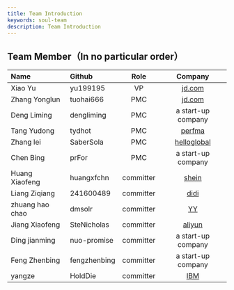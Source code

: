 ```yaml
---
title: Team Introduction
keywords: soul-team
description: Team Introduction
---
```


## Team Member（In no particular order）

|Name                      | Github        |  Role      | Company  |
|:------------------------ |:------------- |:-------:   |:-------:|
|Xiao Yu                   |yu199195       |  VP        | [jd.com](https://jd.com)                         |
|Zhang Yonglun             |tuohai666      |  PMC       | [jd.com](https://jd.com)                         |
|Deng Liming               |dengliming     |  PMC       | a start-up company                               | 
|Tang Yudong               |tydhot         |  PMC       | [perfma](https://perfma.com/)                    |
|Zhang lei                 |SaberSola      |  PMC       | [helloglobal](https://www.helloglobal.com/)      |
|Chen Bing                 |prFor          |  PMC       | a start-up company                               |
|Huang Xiaofeng            |huangxfchn     |  committer | [shein](https://www.shein.com.hk)                | 
|Liang Ziqiang             |241600489      |  committer | [didi](https://www.didiglobal.com/)              | 
|zhuang hao chao           |dmsolr         |  committer | [YY](https://www.yy.com/)                        |  
|Jiang Xiaofeng            |SteNicholas    |  committer | [aliyun](https://www.aliyun.com)                 |
|Ding jianming             |nuo-promise    |  committer | a start-up company                               |
|Feng Zhenbing             |fengzhenbing   |  committer | a start-up company                               |
|yangze                    |HoldDie        |  committer   | [IBM](https://www.ibm.com/)               |
